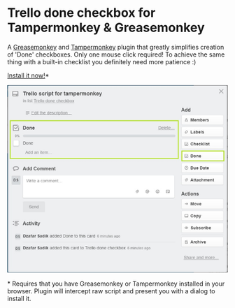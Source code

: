 # Trello done checkbox for Tampermonkey &amp; Greasemonkey
A [Greasemonkey](https://addons.mozilla.org/en-US/firefox/addon/greasemonkey/) and [Tampermonkey](https://tampermonkey.net/) plugin that greatly simplifies creation of 'Done' checkboxes. Only one mouse click required! To achieve the same thing with a built-in checklist you definitely need more patience :)

[Install it now!](http://bit.ly/2aH380F)*

![Trello done checkbox](https://github.com/JafarSadik/trello-done-checkbox/raw/master/trello-done-checkbox.jpg)

\* Requires that you have Greasemonkey or Tampermonkey installed in your browser. Plugin will intercept raw script and present you with a dialog to install it.
